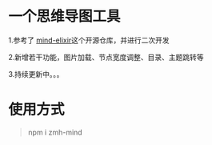 # 一个思维导图工具
1.参考了 [mind-elixir]("https://github.com/ssshooter/mind-elixir-core")这个开源仓库，并进行二次开发

2.新增若干功能，图片加载、节点宽度调整、目录、主题跳转等

3.持续更新中。。。

# 使用方式
> npm i zmh-mind
